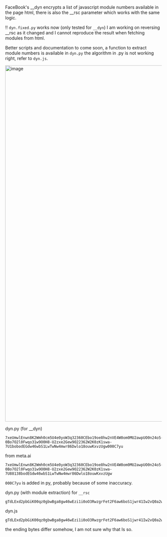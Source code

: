 FaceBook's __dyn encrypts a list of javascript module numbers available in the page html, there is also the __rsc parameter which works with the same logic.

!! `dyn.fixed.py` works now (only tested for `__dyn`)
I am working on reversing __rsc as it changed and I cannot reproduce the result when fetching modules from html.

Better scripts and documentation to come soon, a function to extract module numbers is available in `dyn.py`
the algorithm in .py is not working right, refer to `dyn.js`.



<img width="1142" alt="image" src="https://github.com/xtekky/FaceBook-Dyn/assets/98614666/4e9475e6-6ba9-4a60-8b48-394d20ac6a92">

dyn.py (for __dyn)

```
7xeUmwlEnwn8K2Wmh0cm5U4e0yoW3q32360CEbo19oe8hw2nVE4W0om0MU2awpUO0n24o5-0Bo7O2l0Fwqo31w9O0H8-U2zxe2Gew9O22362W2K0zK1swa-7U1bobodEGdw46wbS1LwTwNw4mwr86Dwlo18ouwKxvzUgw000C7yu
```

from meta.ai 

```
7xeUmwlEnwn8K2Wmh0cm5U4e0yoW3q32360CEbo19oe8hw2nVE4W0om0MU2awpUO0n24o5-0Bo7O2l0Fwqo31w9O0H8-U2zxe2Gew9O22362W2K0zK1swa-7U88138bodEGdw46wbS1LwTwNw4mwr86Dwlo18ouwKxvzUgw
```

`000C7yu` is added in py, probably because of some inaccuracy.

dyn.py (with module extraction) for `__rsc`

```
gTdLExd2pbGiK00qz0gbwBga8gw46wEzi1i0oO3RwzgrFet2F6aw6boS1jwr41Iw2vQ0a2wnm1fix6ce1zg0009wuU2
```

dyn.js

```
gTdLExd2pbGiK00qz0gbwBga8gw46wEzi1i0oO3RwzgrFet2F6aw6boS1jwr41Iw2vQ0a2wnm1fix6ce1zg
```

the ending bytes differ somehow, I am not sure why that Is so.

